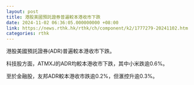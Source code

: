 ```yaml
---
layout: post
title: 港股美國預託證券普遍較本港收市下跌
date: 2024-11-02 06:36:05.000000000 +08:00
link: https://news.rthk.hk/rthk/ch/component/k2/1777279-20241102.htm
categories: rthk
---
```


港股美國預託證券(ADR)普遍較本港收市下跌。

科技股方面，ATMXJ的ADR均較本港收市下跌，其中小米跌逾0.6%。

至於金融股，友邦ADR較本港收市跌逾0.2%，但滙控升逾0.3%。
